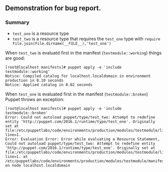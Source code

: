 ## Demonstration for bug report.

### Summary

* `test_one` is a resource type
* `test_two` is a resource type that requires the `test_one` type with `require File.join(File.dirname(__FILE__),'test_one')`

When `test_two` is evaluatd first in the manifest (`testmodule::working`) things are good:

```
[root@localhost manifests]# puppet apply -e 'include testmodule::working'
Notice: Compiled catalog for localhost.localdomain in environment production in 0.10 seconds
Notice: Applied catalog in 0.02 seconds
```

When `test_one` is evaluated first in the manifest (`testmodule::broken`) Puppet throws an exception:

```
[root@localhost manifests]# puppet apply -e 'include testmodule::broken'
Error: Could not autoload puppet/type/test_two: Attempt to redefine entity 'http://puppet.com/2016.1/runtime/type/test_one'. Originally set at file:/etc/puppetlabs/code/environments/production/modules/testmodule/lib/puppet/type/test_one.rb?line=1.
Error: Evaluation Error: Error while evaluating a Resource Statement, Could not autoload puppet/type/test_two: Attempt to redefine entity 'http://puppet.com/2016.1/runtime/type/test_one'. Originally set at file:/etc/puppetlabs/code/environments/production/modules/testmodule/lib/puppet/type/test_one.rb?line=1. at /etc/puppetlabs/code/environments/production/modules/testmodule/manifests/broken.pp:7:3 on node localhost.localdomain
```

